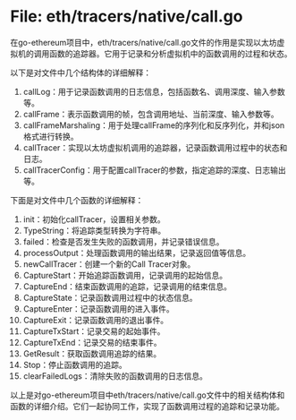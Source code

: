 # File: eth/tracers/native/call.go

在go-ethereum项目中，eth/tracers/native/call.go文件的作用是实现以太坊虚拟机的调用函数的追踪器。它用于记录和分析虚拟机中的函数调用的过程和状态。

以下是对文件中几个结构体的详细解释：

1. callLog：用于记录函数调用的日志信息，包括函数名、调用深度、输入参数等。
2. callFrame：表示函数调用的帧，包含调用地址、当前深度、输入参数等。
3. callFrameMarshaling：用于处理callFrame的序列化和反序列化，并和json格式进行转换。
4. callTracer：实现以太坊虚拟机调用的追踪器，记录函数调用过程中的状态和日志。
5. callTracerConfig：用于配置callTracer的参数，指定追踪的深度、日志输出等。

下面是对文件中几个函数的详细解释：

1. init：初始化callTracer，设置相关参数。
2. TypeString：将追踪类型转换为字符串。
3. failed：检查是否发生失败的函数调用，并记录错误信息。
4. processOutput：处理函数调用的输出结果，记录返回值等信息。
5. newCallTracer：创建一个新的Call Tracer对象。
6. CaptureStart：开始追踪函数调用，记录调用的起始信息。
7. CaptureEnd：结束函数调用的追踪，记录调用的结束信息。
8. CaptureState：记录函数调用过程中的状态信息。
9. CaptureEnter：记录函数调用的进入事件。
10. CaptureExit：记录函数调用的退出事件。
11. CaptureTxStart：记录交易的起始事件。
12. CaptureTxEnd：记录交易的结束事件。
13. GetResult：获取函数调用追踪的结果。
14. Stop：停止函数调用的追踪。
15. clearFailedLogs：清除失败的函数调用的日志信息。

以上是对go-ethereum项目中eth/tracers/native/call.go文件中的相关结构体和函数的详细介绍。它们一起协同工作，实现了函数调用过程的追踪和记录功能。

